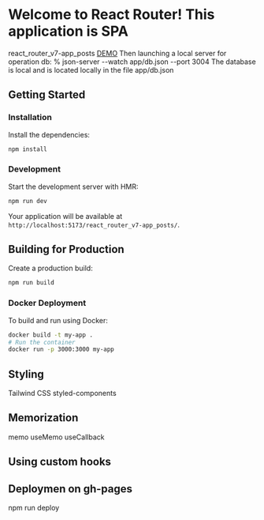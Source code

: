 # Welcome to React Router! This application is SPA
react_router_v7-app_posts [DEMO](https://alex-webdeveloper.github.io/react_router_v7-app_posts) 
Then launching a local server for operation db: % json-server --watch  app/db.json --port 3004
The database is local and is located locally in the file app/db.json

## Getting Started
### Installation
Install the dependencies:
```bash
npm install
```
### Development
Start the development server with HMR:
```bash
npm run dev
```
Your application will be available at `http://localhost:5173/react_router_v7-app_posts/`.
## Building for Production
Create a production build:
```bash
npm run build
```
### Docker Deployment
To build and run using Docker:
```bash
docker build -t my-app .
# Run the container
docker run -p 3000:3000 my-app
```
## Styling
Tailwind CSS
styled-components
## Memorization
memo
useMemo
useCallback
## Using custom hooks

## Deploymen on gh-pages
npm run deploy

